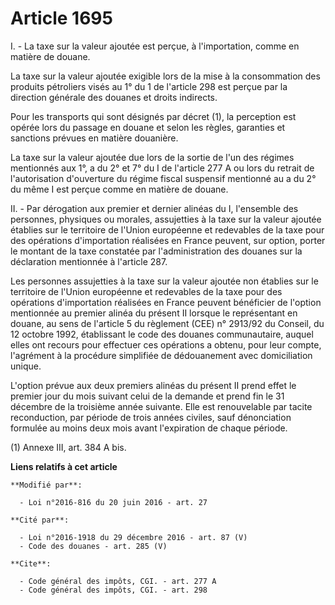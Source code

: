 # Article 1695

I. - La taxe sur la valeur ajoutée est perçue, à l'importation, comme en matière de douane. 

La taxe sur la valeur ajoutée exigible lors de la mise à la consommation des produits pétroliers visés au 1° du 1 de
l'article 298 est perçue par la direction générale des douanes et droits indirects. 

Pour les transports qui sont désignés par décret (1), la perception est opérée lors du passage en douane et selon les règles,
garanties et sanctions prévues en matière douanière. 

La taxe sur la valeur ajoutée due lors de la sortie de l'un des régimes mentionnés aux 1°, a du 2° et 7° du I de l'article
277 A ou lors du retrait de l'autorisation d'ouverture du régime fiscal suspensif mentionné au a du 2° du même I est perçue
comme en matière de douane. 

II. - Par dérogation aux premier et dernier alinéas du I, l'ensemble des personnes, physiques ou morales, assujetties à la
taxe sur la valeur ajoutée établies sur le territoire de l'Union européenne et redevables de la taxe pour des opérations
d'importation réalisées en France peuvent, sur option, porter le montant de la taxe constatée par l'administration des
douanes sur la déclaration mentionnée à l'article 287.

Les personnes assujetties à la taxe sur la valeur ajoutée non établies sur le territoire de l'Union européenne et redevables
de la taxe pour des opérations d'importation réalisées en France peuvent bénéficier de l'option mentionnée au premier alinéa
du présent II lorsque le représentant en douane, au sens de l'article 5 du règlement (CEE) n° 2913/92 du Conseil, du 12
octobre 1992, établissant le code des douanes communautaire, auquel elles ont recours pour effectuer ces opérations a obtenu,
pour leur compte, l'agrément à la procédure simplifiée de dédouanement avec domiciliation unique.

L'option prévue aux deux premiers alinéas du présent II prend effet le premier jour du mois suivant celui de la demande et
prend fin le 31 décembre de la troisième année suivante. Elle est renouvelable par tacite reconduction, par période de trois
années civiles, sauf dénonciation formulée au moins deux mois avant l'expiration de chaque période. 

(1) Annexe III, art. 384 A bis.

**Liens relatifs à cet article**

	**Modifié par**:

	  - Loi n°2016-816 du 20 juin 2016 - art. 27

	**Cité par**:

	  - Loi n°2016-1918 du 29 décembre 2016 - art. 87 (V)
	  - Code des douanes - art. 285 (V)

	**Cite**:

	  - Code général des impôts, CGI. - art. 277 A
	  - Code général des impôts, CGI. - art. 298
